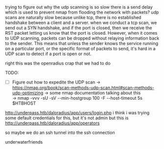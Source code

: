 trying to figure out why the udp scanning is so slow 
there is a send delay which is used to prevent nmap from flooding the network with packets?
udp scans are naturally slow because unlike tcp, there is no established handshake between a client and a server. when we conduct a tcp scan, we send out a SYN handshake, and if the port is closed, then we receive the RST packet letting us know that the port is closed. However, when it comes to UDP scanning, packets can be dropped without relaying information back to the sender. This means that unless the sender knows the service running on a particular port, or the specific format of packets to send, it's hard in a UDP scan to detect if a port is open or not. 


right this was the openradius crap that we had to do 

TODO:
- [ ] Figure out how to expedite the UDP scan 
    -> https://nmap.org/book/scan-methods-udp-scan.html#scan-methods-udp-optimizing
    -> some nmap documentation talking about this  
    -> nmap -vvv -sU -sV --min-hostgroup 100 -F --host-timeout 5s $HTBHOST

http://underpass.htb/daloradius/app/users/login.php
i think i was trying some default credentials for this, but it's not admin but this is 
http://underpass.htb/daloradius/app/operators


so maybe we do an ssh tunnel into the ssh connection

underwaterfriends


